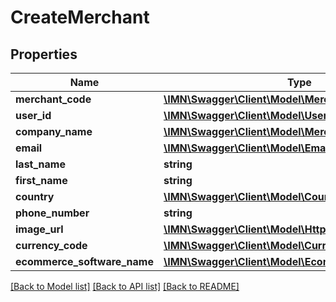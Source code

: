 # CreateMerchant

## Properties
Name | Type | Description | Notes
------------ | ------------- | ------------- | -------------
**merchant_code** | [**\IMN\Swagger\Client\Model\MerchantCode**](MerchantCode.md) |  | 
**user_id** | [**\IMN\Swagger\Client\Model\UserId**](UserId.md) |  | 
**company_name** | [**\IMN\Swagger\Client\Model\MerchantCompanyName**](MerchantCompanyName.md) |  | 
**email** | [**\IMN\Swagger\Client\Model\Email**](Email.md) |  | 
**last_name** | **string** |  | 
**first_name** | **string** |  | 
**country** | [**\IMN\Swagger\Client\Model\CountryIsoCodeAlpha3**](CountryIsoCodeAlpha3.md) |  | 
**phone_number** | **string** |  | 
**image_url** | [**\IMN\Swagger\Client\Model\HttpUrl**](HttpUrl.md) |  | [optional] 
**currency_code** | [**\IMN\Swagger\Client\Model\CurrencyCode**](CurrencyCode.md) |  | 
**ecommerce_software_name** | [**\IMN\Swagger\Client\Model\EcommerceSoftwareName**](EcommerceSoftwareName.md) |  | 

[[Back to Model list]](../README.md#documentation-for-models) [[Back to API list]](../README.md#documentation-for-api-endpoints) [[Back to README]](../README.md)



